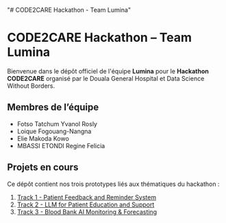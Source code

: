 "# CODE2CARE Hackathon - Team Lumina" 

# CODE2CARE Hackathon – Team Lumina

Bienvenue dans le dépôt officiel de l'équipe **Lumina** pour le **Hackathon CODE2CARE** organisé par le Douala General Hospital et Data Science Without Borders.

## Membres de l’équipe
- Fotso  Tatchum Yvanol Rosly
- Loique Fogouang-Nangna
- Elie Makoda Kowo
- MBASSI ETONDI Regine Felicia

## Projets en cours
Ce dépôt contient nos trois prototypes liés aux thématiques du hackathon :

1. [Track 1 - Patient Feedback and Reminder System](./Track1_Patient-Feedback-Reminder)
2. [Track 2 - LLM for Patient Education and Support](./Track2_LLM-Patient-Education)
3. [Track 3 - Blood Bank AI Monitoring & Forecasting](./Track3_BloodBank-AI-Monitoring)


